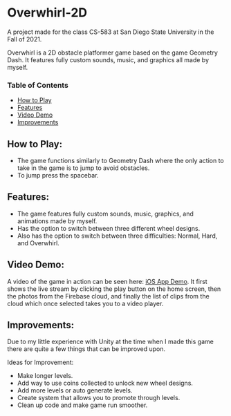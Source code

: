 # Overwhirl-2D
A project made for the class CS-583 at San Diego State University in the Fall of 2021.

Overwhirl is a 2D obstacle platformer game based on the game Geometry Dash. It features fully custom sounds, music, and graphics all made by myself.

### Table of Contents
- [How to Play](#how-to-play)
- [Features](#features)
- [Video Demo](#video-demo)
- [Improvements](#improvements)


## How to Play:

- The game functions similarly to Geometry Dash where the only action to take in the game is to jump to avoid obstacles.
- To jump press the spacebar.


## Features:

- The game features fully custom sounds, music, graphics, and animations made by myself.
- Has the option to switch between three different wheel designs.
- Also has the option to switch between three difficulties: Normal, Hard, and Overwhirl.


## Video Demo:

A video of the game in action can be seen here: [iOS App Demo](https://youtube.com/shorts/165S-_A97tA?feature=share). It first shows the live stream by clicking the play button on the home screen, then the photos from the Firebase cloud, and finally the list of clips from the cloud which once selected takes you to a video player.


## Improvements:

Due to my little experience with Unity at the time when I made this game there are quite a few things that can be improved upon.

Ideas for Improvement:
 - Make longer levels.
 - Add way to use coins collected to unlock new wheel designs.
 - Add more levels or auto generate levels.
 - Create system that allows you to promote through levels.
 - Clean up code and make game run smoother.
